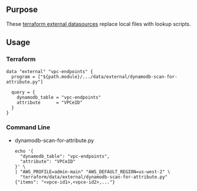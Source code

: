 ## Purpose
These [terraform external datasources](https://www.terraform.io/docs/providers/external/data_source.html) replace local files
with lookup scripts.

## Usage
### Terraform
```hcl
data "external" "vpc-endpoints" {
  program = ["${path.module}/.../data/external/dynamodb-scan-for-attribute.py"]

  query = {
    dynamodb_table = "vpc-endpoints"
    attribute      = "VPCeID"
  }
}
```

### Command Line
* dynamodb-scan-for-attribute.py
  ```
  echo '{
  	"dynamodb_table": "vpc-endpoints", 
  	"attribute": "VPCeID"
  }' \
  | "AWS_PROFILE=admin-main" "AWS_DEFAULT_REGION=us-west-2" \
    "terraform/data/external/dynamodb-scan-for-attribute.py"
  {"items": "<vpce-id1>,<vpce-id2>,..."}
  ```
